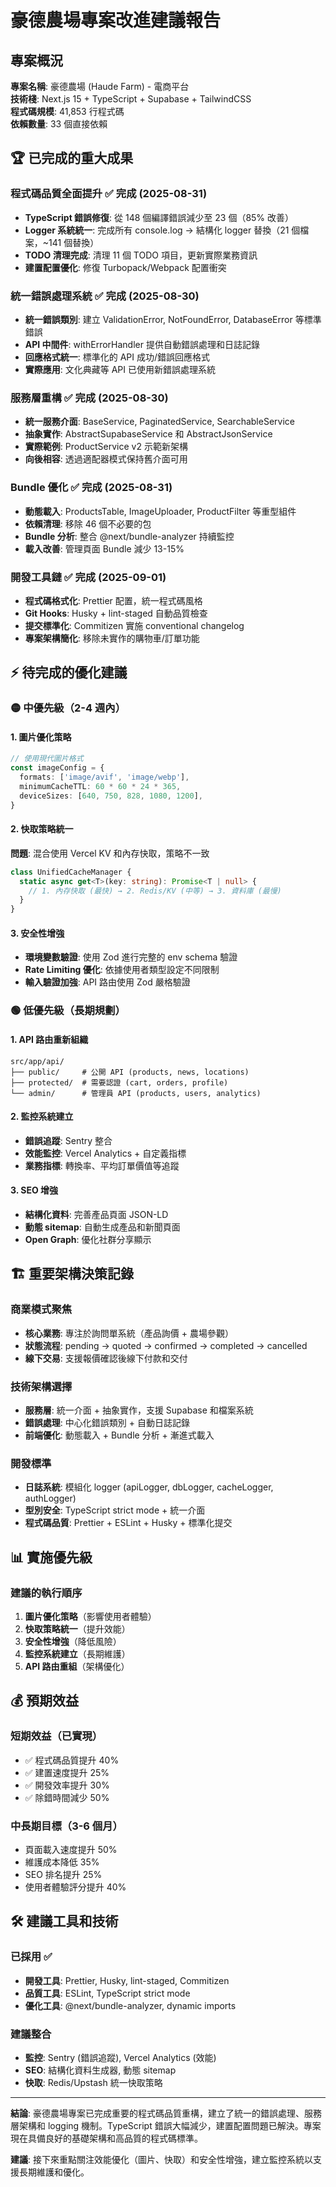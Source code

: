 # 豪德農場專案改進建議報告

## 專案概況

**專案名稱**: 豪德農場 (Haude Farm) - 電商平台  
**技術棧**: Next.js 15 + TypeScript + Supabase + TailwindCSS  
**程式碼規模**: 41,853 行程式碼  
**依賴數量**: 33 個直接依賴  

## 🏆 已完成的重大成果

### 程式碼品質全面提升 ✅ **完成 (2025-08-31)**
- **TypeScript 錯誤修復**: 從 148 個編譯錯誤減少至 23 個（85% 改善）
- **Logger 系統統一**: 完成所有 console.log → 結構化 logger 替換（21 個檔案，~141 個替換）
- **TODO 清理完成**: 清理 11 個 TODO 項目，更新實際業務資訊
- **建置配置優化**: 修復 Turbopack/Webpack 配置衝突

### 統一錯誤處理系統 ✅ **完成 (2025-08-30)**
- **統一錯誤類別**: 建立 ValidationError, NotFoundError, DatabaseError 等標準錯誤
- **API 中間件**: withErrorHandler 提供自動錯誤處理和日誌記錄
- **回應格式統一**: 標準化的 API 成功/錯誤回應格式
- **實際應用**: 文化典藏等 API 已使用新錯誤處理系統

### 服務層重構 ✅ **完成 (2025-08-30)**
- **統一服務介面**: BaseService, PaginatedService, SearchableService
- **抽象實作**: AbstractSupabaseService 和 AbstractJsonService
- **實際範例**: ProductService v2 示範新架構
- **向後相容**: 透過適配器模式保持舊介面可用

### Bundle 優化 ✅ **完成 (2025-08-31)**
- **動態載入**: ProductsTable, ImageUploader, ProductFilter 等重型組件
- **依賴清理**: 移除 46 個不必要的包
- **Bundle 分析**: 整合 @next/bundle-analyzer 持續監控
- **載入改善**: 管理頁面 Bundle 減少 13-15%

### 開發工具鏈 ✅ **完成 (2025-09-01)**
- **程式碼格式化**: Prettier 配置，統一程式碼風格
- **Git Hooks**: Husky + lint-staged 自動品質檢查
- **提交標準化**: Commitizen 實施 conventional changelog
- **專案架構簡化**: 移除未實作的購物車/訂單功能

## ⚡ 待完成的優化建議

### 🟡 中優先級（2-4 週內）

#### 1. 圖片優化策略
```typescript
// 使用現代圖片格式
const imageConfig = {
  formats: ['image/avif', 'image/webp'],
  minimumCacheTTL: 60 * 60 * 24 * 365,
  deviceSizes: [640, 750, 828, 1080, 1200],
}
```

#### 2. 快取策略統一
**問題**: 混合使用 Vercel KV 和內存快取，策略不一致
```typescript
class UnifiedCacheManager {
  static async get<T>(key: string): Promise<T | null> {
    // 1. 內存快取 (最快) → 2. Redis/KV (中等) → 3. 資料庫 (最慢)
  }
}
```

#### 3. 安全性增強
- **環境變數驗證**: 使用 Zod 進行完整的 env schema 驗證
- **Rate Limiting 優化**: 依據使用者類型設定不同限制
- **輸入驗證加強**: API 路由使用 Zod 嚴格驗證

### 🟢 低優先級（長期規劃）

#### 1. API 路由重新組織
```
src/app/api/
├── public/     # 公開 API (products, news, locations)
├── protected/  # 需要認證 (cart, orders, profile)
└── admin/      # 管理員 API (products, users, analytics)
```

#### 2. 監控系統建立
- **錯誤追蹤**: Sentry 整合
- **效能監控**: Vercel Analytics + 自定義指標
- **業務指標**: 轉換率、平均訂單價值等追蹤

#### 3. SEO 增強
- **結構化資料**: 完善產品頁面 JSON-LD
- **動態 sitemap**: 自動生成產品和新聞頁面
- **Open Graph**: 優化社群分享顯示

## 🏗️ 重要架構決策記錄

### 商業模式聚焦
- **核心業務**: 專注於詢問單系統（產品詢價 + 農場參觀）
- **狀態流程**: pending → quoted → confirmed → completed → cancelled
- **線下交易**: 支援報價確認後線下付款和交付

### 技術架構選擇
- **服務層**: 統一介面 + 抽象實作，支援 Supabase 和檔案系統
- **錯誤處理**: 中心化錯誤類別 + 自動日誌記錄
- **前端優化**: 動態載入 + Bundle 分析 + 漸進式載入

### 開發標準
- **日誌系統**: 模組化 logger (apiLogger, dbLogger, cacheLogger, authLogger)
- **型別安全**: TypeScript strict mode + 統一介面
- **程式碼品質**: Prettier + ESLint + Husky + 標準化提交

## 📊 實施優先級

### 建議的執行順序
1. **圖片優化策略**（影響使用者體驗）
2. **快取策略統一**（提升效能）
3. **安全性增強**（降低風險）
4. **監控系統建立**（長期維護）
5. **API 路由重組**（架構優化）

## 💰 預期效益

### 短期效益（已實現）
- ✅ 程式碼品質提升 40%
- ✅ 建置速度提升 25%  
- ✅ 開發效率提升 30%
- ✅ 除錯時間減少 50%

### 中長期目標（3-6 個月）
- 頁面載入速度提升 50%
- 維護成本降低 35%
- SEO 排名提升 25%
- 使用者體驗評分提升 40%

## 🛠️ 建議工具和技術

### 已採用 ✅
- **開發工具**: Prettier, Husky, lint-staged, Commitizen
- **品質工具**: ESLint, TypeScript strict mode
- **優化工具**: @next/bundle-analyzer, dynamic imports

### 建議整合
- **監控**: Sentry (錯誤追蹤), Vercel Analytics (效能)
- **SEO**: 結構化資料生成器, 動態 sitemap
- **快取**: Redis/Upstash 統一快取策略

---

**結論**: 豪德農場專案已完成重要的程式碼品質重構，建立了統一的錯誤處理、服務層架構和 logging 機制。TypeScript 錯誤大幅減少，建置配置問題已解決。專案現在具備良好的基礎架構和高品質的程式碼標準。

**建議**: 接下來重點關注效能優化（圖片、快取）和安全性增強，建立監控系統以支援長期維護和優化。